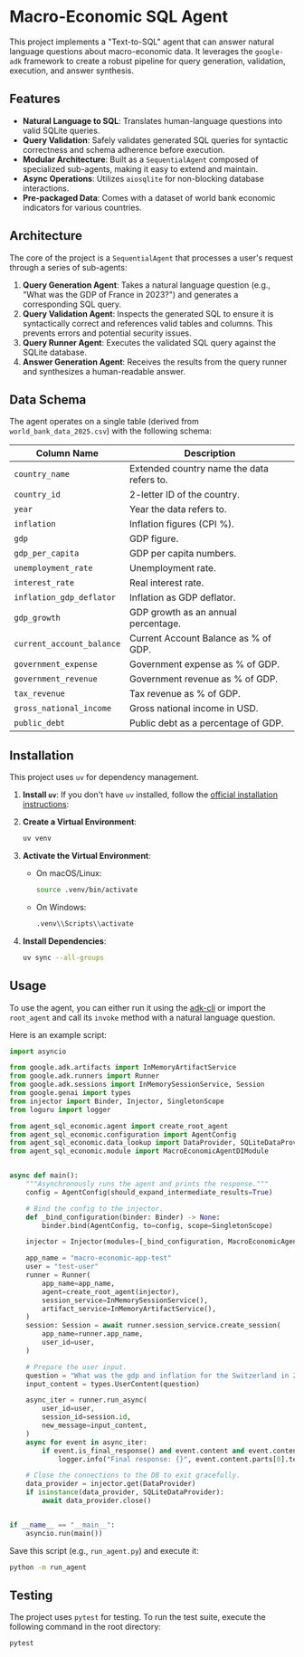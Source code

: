 # Macro-Economic SQL Agent

This project implements a "Text-to-SQL" agent that can answer natural language questions about
macro-economic data.
It leverages the `google-adk` framework to create a robust pipeline for query
generation, validation, execution, and answer synthesis.

## Features

- **Natural Language to SQL**: Translates human-language questions into valid SQLite queries.
- **Query Validation**: Safely validates generated SQL queries for syntactic correctness and schema adherence before execution.
- **Modular Architecture**: Built as a `SequentialAgent` composed of specialized sub-agents, making it easy to extend and maintain.
- **Async Operations**: Utilizes `aiosqlite` for non-blocking database interactions.
- **Pre-packaged Data**: Comes with a dataset of world bank economic indicators for various countries.

## Architecture

The core of the project is a `SequentialAgent` that processes a user's request through a series of sub-agents:

1.  **Query Generation Agent**: Takes a natural language question (e.g., "What was the GDP of France in 2023?") and generates a corresponding SQL query.
2.  **Query Validation Agent**: Inspects the generated SQL to ensure it is syntactically correct and references valid tables and columns. This prevents errors and potential security issues.
3.  **Query Runner Agent**: Executes the validated SQL query against the SQLite database.
4.  **Answer Generation Agent**: Receives the results from the query runner and synthesizes a human-readable answer.

## Data Schema

The agent operates on a single table (derived from `world_bank_data_2025.csv`) with the following schema:

| Column Name               | Description                               |
| ------------------------- | ----------------------------------------- |
| `country_name`            | Extended country name the data refers to. |
| `country_id`              | 2-letter ID of the country.               |
| `year`                    | Year the data refers to.                  |
| `inflation`               | Inflation figures (CPI %).                |
| `gdp`                     | GDP figure.                               |
| `gdp_per_capita`          | GDP per capita numbers.                   |
| `unemployment_rate`       | Unemployment rate.                        |
| `interest_rate`           | Real interest rate.                       |
| `inflation_gdp_deflator`  | Inflation as GDP deflator.                |
| `gdp_growth`              | GDP growth as an annual percentage.       |
| `current_account_balance` | Current Account Balance as % of GDP.      |
| `government_expense`      | Government expense as % of GDP.           |
| `government_revenue`      | Government revenue as % of GDP.           |
| `tax_revenue`             | Tax revenue as % of GDP.                  |
| `gross_national_income`   | Gross national income in USD.             |
| `public_debt`             | Public debt as a percentage of GDP.       |

## Installation

This project uses `uv` for dependency management.

1.  **Install `uv`**:
    If you don't have `uv` installed, follow the [official installation instructions](https://docs.astral.sh/uv/getting-started/installation/):

2.  **Create a Virtual Environment**:
    ```bash
    uv venv
    ```
3.  **Activate the Virtual Environment**:
    - On macOS/Linux:
      ```bash
      source .venv/bin/activate
      ```
    - On Windows:
      ```bash
      .venv\\Scripts\\activate
      ```

4.  **Install Dependencies**:
    ```bash
    uv sync --all-groups
    ```

## Usage

To use the agent, you can either run it using the [adk-cli]()
or import the `root_agent` and call its `invoke` method with a natural language question.

Here is an example script:

```python
import asyncio

from google.adk.artifacts import InMemoryArtifactService
from google.adk.runners import Runner
from google.adk.sessions import InMemorySessionService, Session
from google.genai import types
from injector import Binder, Injector, SingletonScope
from loguru import logger

from agent_sql_economic.agent import create_root_agent
from agent_sql_economic.configuration import AgentConfig
from agent_sql_economic.data_lookup import DataProvider, SQLiteDataProvider
from agent_sql_economic.module import MacroEconomicAgentDIModule


async def main():
    """Asynchronously runs the agent and prints the response."""
    config = AgentConfig(should_expand_intermediate_results=True)

    # Bind the config to the injector.
    def _bind_configuration(binder: Binder) -> None:
        binder.bind(AgentConfig, to=config, scope=SingletonScope)

    injector = Injector(modules=[_bind_configuration, MacroEconomicAgentDIModule])

    app_name = "macro-economic-app-test"
    user = "test-user"
    runner = Runner(
        app_name=app_name,
        agent=create_root_agent(injector),
        session_service=InMemorySessionService(),
        artifact_service=InMemoryArtifactService(),
    )
    session: Session = await runner.session_service.create_session(
        app_name=runner.app_name,
        user_id=user,
    )

    # Prepare the user input.
    question = "What was the gdp and inflation for the Switzerland in 2021?"
    input_content = types.UserContent(question)

    async_iter = runner.run_async(
        user_id=user,
        session_id=session.id,
        new_message=input_content,
    )
    async for event in async_iter:
        if event.is_final_response() and event.content and event.content.parts:
            logger.info("Final response: {}", event.content.parts[0].text)

    # Close the connections to the DB to exit gracefully.
    data_provider = injector.get(DataProvider)
    if isinstance(data_provider, SQLiteDataProvider):
        await data_provider.close()


if __name__ == "__main__":
    asyncio.run(main())
```

Save this script (e.g., `run_agent.py`) and execute it:

```bash
python -m run_agent
```

## Testing

The project uses `pytest` for testing. To run the test suite, execute the following command in the root directory:

```bash
pytest
```
